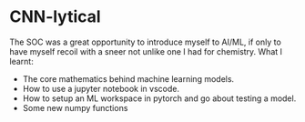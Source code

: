 # CNN-lytical
The SOC was a great opportunity to introduce myself to AI/ML, if only to have myself recoil with a sneer not unlike one I had for chemistry.
What I learnt:
- The core mathematics behind machine learning models.
- How to use a jupyter notebook in vscode.
- How to setup an ML workspace in pytorch and go about testing a model.
- Some new numpy functions